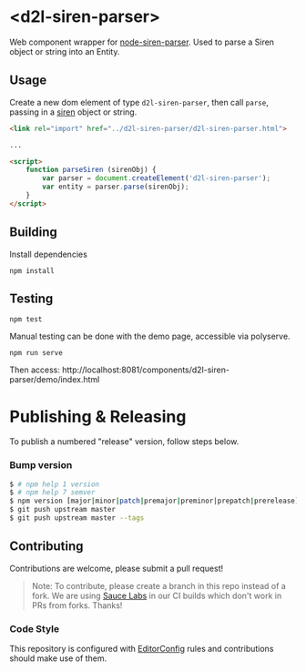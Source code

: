 # &lt;d2l-siren-parser&gt;

Web component wrapper for [node-siren-parser](https://github.com/Brightspace/node-siren-parser). Used to parse a Siren object or string into an Entity.

## Usage

Create a new dom element of type `d2l-siren-parser`, then call `parse`, passing in a [siren](https://github.com/kevinswiber/siren) object or string.

```html
<link rel="import" href="../d2l-siren-parser/d2l-siren-parser.html">

...

<script>
	function parseSiren (sirenObj) {
		var parser = document.createElement('d2l-siren-parser');
		var entity = parser.parse(sirenObj);
	}
</script>
```

## Building

Install dependencies

```shell
npm install
```

## Testing

```
npm test
```

Manual testing can be done with the demo page, accessible via polyserve.

```shell
npm run serve
```

Then access: http://localhost:8081/components/d2l-siren-parser/demo/index.html

# Publishing & Releasing

To publish a numbered "release" version, follow steps below.

### Bump version ###

```BASH
$ # npm help 1 version
$ # npm help 7 semver
$ npm version [major|minor|patch|premajor|preminor|prepatch|prerelease] -m "chore(version) bump %s"
$ git push upstream master
$ git push upstream master --tags
```

## Contributing
Contributions are welcome, please submit a pull request!

> Note: To contribute, please create a branch in this repo instead of a fork. We are using [Sauce Labs](https://saucelabs.com/) in our CI builds which don't work in PRs from forks. Thanks!

### Code Style

This repository is configured with [EditorConfig](http://editorconfig.org) rules and
contributions should make use of them.
